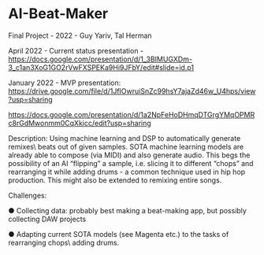 # AI-Beat-Maker
Final Project - 2022 - 
Guy Yariv, Tal Herman

April 2022 - Current status presentation - https://docs.google.com/presentation/d/1_3BIMUGXDm-3_c1an3XoG1GO2rVwFXSPEKa9Hi9JFbY/edit#slide=id.p1

January 2022 - MVP presentation: https://drive.google.com/file/d/1JfIOwruiSnZc99hsY7ajaZd46w_U4hps/view?usp=sharing

https://docs.google.com/presentation/d/1a2NpFeHoDHmqDTGrgYMqOPMRc8rGdMwonmm0CqXkicc/edit?usp=sharing

Description:
Using machine learning and DSP to automatically generate remixes\ beats out of given
samples. SOTA machine learning models are already able to compose (via MIDI) and
also generate audio. This begs the possibility of an AI “flipping” a sample, i.e. slicing it to
different “chops” and rearranging it while adding drums - a common technique used in
hip hop production. This might also be extended to remixing entire songs.


Challenges:

● Collecting data: probably best making a beat-making app, but possibly collecting
DAW projects

● Adapting current SOTA models (see Magenta etc.) to the tasks of rearranging
chops\ adding drums.
